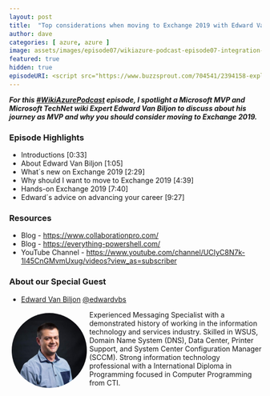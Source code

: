 ```yaml
---
layout: post
title:  "Top considerations when moving to Exchange 2019 with Edward Van Biljon"
author: dave
categories: [ azure, azure ]
image: assets/images/episode07/wikiazure-podcast-episode07-integration-monday-user-group.png
featured: true
hidden: true
episodeURI: <script src="https://www.buzzsprout.com/704541/2394158-exploring-exchange-2019-with-edward-van-biljon.js?player=small" type="text/javascript" charset="utf-8"></script>
---
```


<p>
<script src="https://www.buzzsprout.com/704541/2394158-exploring-exchange-2019-with-edward-van-biljon.js?player=small" type="text/javascript" charset="utf-8"></script>
</p>
<p style="font-style: oblique;font-weight: bolder;">
For this <a href="https://twitter.com/search?q=%23WikiAzurePodcast&src=typeahead_click" target="_blank">#WikiAzurePodcast</a> episode, I spotlight a Microsoft MVP and Microsoft TechNet wiki Expert Edward Van Biljon to discuss about his journey as MVP and why you should consider moving to Exchange 2019.  </p>


<h3>Episode Highlights</h3>

 + Introductions [0:33]
 + About Edward Van Biljon [1:05]
 + What´s new on Exchange 2019 [2:29]
 + Why should I want to move to Exchange 2019 [4:39]
 + Hands-on Exchange 2019 [7:40]
 + Edward´s advice on advancing your career [9:27]

<h3>Resources</h3>
 
 + Blog - https://www.collaborationpro.com/
 + Blog - https://everything-powershell.com/
 + YouTube Channel - https://www.youtube.com/channel/UCIyC8N7k-1l45CnGMvmUxug/videos?view_as=subscriber




<h3> About our Special Guest</h3>

+ <a href="https://www.linkedin.com/in/edward-van-biljon-75946840" target="_blank">Edward Van Biljon</a> 
<i class="fab fa-twitter"></i><a href="https://twitter.com/edwardvbs" target="_blank"> @edwardvbs</a>


<img src="../assets/images/episode08/edward.jpg" alt="Edward Van Biljon" style="width:150px;border-radius: 50%;clear:both;float:left;padding: 5px;">

<p>Experienced Messaging Specialist with a demonstrated history of working in the information technology and services industry. Skilled in WSUS, Domain Name System (DNS), Data Center, Printer Support, and System Center Configuration Manager (SCCM). Strong information technology professional with a International Diploma in Programming focused in Computer Programming from CTI. </p>